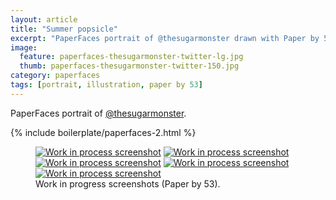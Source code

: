 ```yaml
---
layout: article
title: "Summer popsicle"
excerpt: "PaperFaces portrait of @thesugarmonster drawn with Paper by 53 on an iPad."
image: 
  feature: paperfaces-thesugarmonster-twitter-lg.jpg
  thumb: paperfaces-thesugarmonster-twitter-150.jpg
category: paperfaces
tags: [portrait, illustration, paper by 53]
---
```


PaperFaces portrait of [@thesugarmonster](http://twitter.com/thesugarmonster).

{% include boilerplate/paperfaces-2.html %}

<figure class="half">
	<a href="{{ site.url }}/images/paperfaces-thesugarmonster-process-1-lg.jpg"><img src="{{ site.url }}/images/paperfaces-thesugarmonster-process-1-600.jpg" alt="Work in process screenshot"></a>
	<a href="{{ site.url }}/images/paperfaces-thesugarmonster-process-2-lg.jpg"><img src="{{ site.url }}/images/paperfaces-thesugarmonster-process-2-600.jpg" alt="Work in process screenshot"></a>
	<a href="{{ site.url }}/images/paperfaces-thesugarmonster-process-3-lg.jpg"><img src="{{ site.url }}/images/paperfaces-thesugarmonster-process-3-600.jpg" alt="Work in process screenshot"></a>
	<a href="{{ site.url }}/images/paperfaces-thesugarmonster-process-4-lg.jpg"><img src="{{ site.url }}/images/paperfaces-thesugarmonster-process-4-600.jpg" alt="Work in process screenshot"></a>
	<a href="{{ site.url }}/images/paperfaces-thesugarmonster-process-5-lg.jpg"><img src="{{ site.url }}/images/paperfaces-thesugarmonster-process-5-600.jpg" alt="Work in process screenshot"></a>
	<figcaption>Work in progress screenshots (Paper by 53).</figcaption>
</figure>